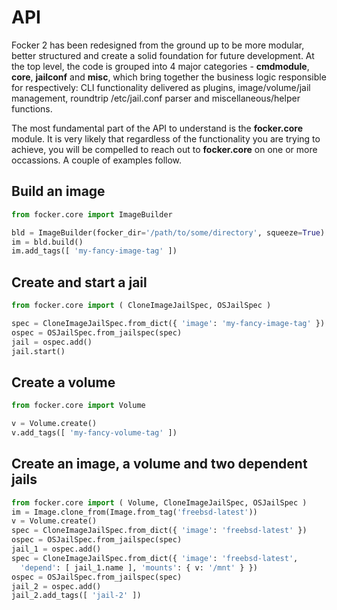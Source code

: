 # API

Focker 2 has been redesigned from the ground up to be more modular, better structured and create a solid foundation for future development. At the top level, the code is grouped into 4 major categories - **cmdmodule**, **core**, **jailconf** and **misc**, which bring together the business logic responsible for respectively: CLI functionality delivered as plugins, image/volume/jail management, roundtrip /etc/jail.conf parser and miscellaneous/helper functions.

The most fundamental part of the API to understand is the **focker.core** module. It is very likely that regardless of the functionality you are trying to achieve, you will be compelled to reach out to **focker.core** on one or more occassions. A couple of examples follow.

## Build an image

```python
from focker.core import ImageBuilder

bld = ImageBuilder(focker_dir='/path/to/some/directory', squeeze=True)
im = bld.build()
im.add_tags([ 'my-fancy-image-tag' ])
```

## Create and start a jail

```python
from focker.core import ( CloneImageJailSpec, OSJailSpec )

spec = CloneImageJailSpec.from_dict({ 'image': 'my-fancy-image-tag' })
ospec = OSJailSpec.from_jailspec(spec)
jail = ospec.add()
jail.start()
```

## Create a volume
```python
from focker.core import Volume

v = Volume.create()
v.add_tags([ 'my-fancy-volume-tag' ])
```

## Create an image, a volume and two dependent jails
```python
from focker.core import ( Volume, CloneImageJailSpec, OSJailSpec )
im = Image.clone_from(Image.from_tag('freebsd-latest'))
v = Volume.create()
spec = CloneImageJailSpec.from_dict({ 'image': 'freebsd-latest' })
ospec = OSJailSpec.from_jailspec(spec)
jail_1 = ospec.add()
spec = CloneImageJailSpec.from_dict({ 'image': 'freebsd-latest',
  'depend': [ jail_1.name ], 'mounts': { v: '/mnt' } })
ospec = OSJailSpec.from_jailspec(spec)
jail_2 = ospec.add()
jail_2.add_tags([ 'jail-2' ])
```
